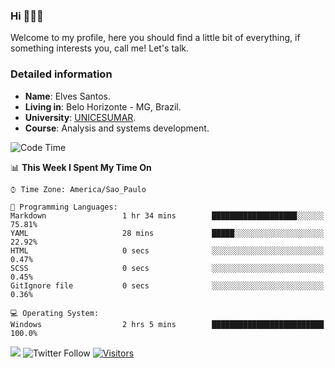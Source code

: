 


### Hi 🙋🏽‍♂️

Welcome to my profile, here you should find a little bit of everything, if something interests you, call me! Let's talk.

### Detailed information

* **Name**: Elves Santos.
* **Living in**: Belo Horizonte - MG, Brazil.
* **University**: [UNICESUMAR](https://venhaparaunicesumar.com.br/pos-graduacao).
* **Course**: Analysis and systems development.

<!--START_SECTION:waka-->
![Code Time](http://img.shields.io/badge/Code%20Time-2%20hrs%2027%20mins-blue)

📊 **This Week I Spent My Time On** 

```text
⌚︎ Time Zone: America/Sao_Paulo

💬 Programming Languages: 
Markdown                 1 hr 34 mins        ███████████████████░░░░░░   75.81% 
YAML                     28 mins             █████░░░░░░░░░░░░░░░░░░░░   22.92% 
HTML                     0 secs              ░░░░░░░░░░░░░░░░░░░░░░░░░   0.47% 
SCSS                     0 secs              ░░░░░░░░░░░░░░░░░░░░░░░░░   0.45% 
GitIgnore file           0 secs              ░░░░░░░░░░░░░░░░░░░░░░░░░   0.36%

💻 Operating System: 
Windows                  2 hrs 5 mins        █████████████████████████   100.0%

```


<!--END_SECTION:waka-->


<a href="https://www.linkedin.com/in/e1vescmd/"  target="_blank"><img src="https://img.shields.io/badge/-LinkedIn-%230077B5?style=for-the-badge&logo=linkedin&logoColor=white" target="_blank"></a>
![Twitter Follow](https://img.shields.io/twitter/follow/e1vescmd?color=00aced&label=Twitter&style=for-the-badge)
[![Visitors](https://api.visitorbadge.io/api/visitors?path=https%3A%2F%2Fgithub.com%2Fe1vescmd&labelColor=%23697689&countColor=%23d9e3f0)](https://visitorbadge.io/status?path=https%3A%2F%2Fgithub.com%2Fe1vescmd)
